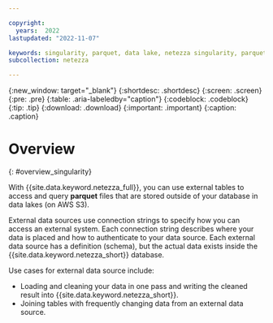 ```yaml
---

copyright:
  years:  2022
lastupdated: "2022-11-07"

keywords: singularity, parquet, data lake, netezza singularity, parquet files
subcollection: netezza

---
```


{:new_window: target="_blank"}
{:shortdesc: .shortdesc}
{:screen: .screen}
{:pre: .pre}
{:table: .aria-labeledby="caption"}
{:codeblock: .codeblock}
{:tip: .tip}
{:download: .download}
{:important: .important}
{:caption: .caption}

# Overview
{: #overview_singularity}

With {{site.data.keyword.netezza_full}}, you can use external tables to access and query **parquet** files that are stored outside of your database in data lakes (on AWS S3).

External data sources use connection strings to specify how you can access an external system. Each connection string describes where your data is placed and how to authenticate to your data source. Each external data source has a definition (schema), but the actual data exists inside the {{site.data.keyword.netezza_short}} database.

Use cases for external data source include:

- Loading and cleaning your data in one pass and writing the cleaned result into {{site.data.keyword.netezza_short}}.
- Joining tables with frequently changing data from an external data source.

